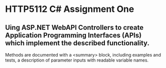 # HTTP5112 C# Assignment One
## Uing ASP.NET WebAPI Controllers to create Application Programming Interfaces (APIs) which implement the described functionality.  
Methods are documented with a \<summary> block, including examples
and tests, a description of parameter inputs with readable variable names.
